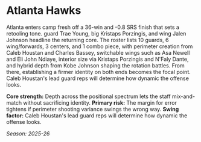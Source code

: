 # Atlanta Hawks

Atlanta enters camp fresh off a 36-win and -0.8 SRS finish that sets a retooling tone. guard Trae Young, big Kristaps Porzingis, and wing Jalen Johnson headline the returning core.
The roster lists 10 guards, 6 wing/forwards, 3 centers, and 1 combo piece, with perimeter creation from Caleb Houstan and Charles Bassey, switchable wings such as Asa Newell and Eli John Ndiaye, interior size via Kristaps Porzingis and N'Faly Dante, and hybrid depth from Kobe Johnson shaping the rotation battles.
From there, establishing a firmer identity on both ends becomes the focal point. Caleb Houstan's lead guard reps will determine how dynamic the offense looks.

**Core strength:** Depth across the positional spectrum lets the staff mix-and-match without sacrificing identity.
**Primary risk:** The margin for error tightens if perimeter shooting variance swings the wrong way.
**Swing factor:** Caleb Houstan's lead guard reps will determine how dynamic the offense looks.

_Season: 2025-26_

